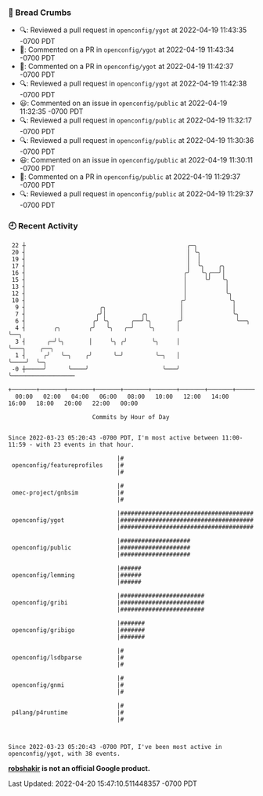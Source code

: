 ### 🍞 Bread Crumbs

 * 🔍: Reviewed a pull request in  `openconfig/ygot` at 2022-04-19 11:43:35 -0700 PDT
 * 💬: Commented on a PR in  `openconfig/ygot` at 2022-04-19 11:43:34 -0700 PDT
 * 💬: Commented on a PR in  `openconfig/ygot` at 2022-04-19 11:42:37 -0700 PDT
 * 🔍: Reviewed a pull request in  `openconfig/ygot` at 2022-04-19 11:42:38 -0700 PDT
 * 😃: Commented on an issue in `openconfig/public` at 2022-04-19 11:32:35 -0700 PDT
 * 🔍: Reviewed a pull request in  `openconfig/public` at 2022-04-19 11:32:17 -0700 PDT
 * 🔍: Reviewed a pull request in  `openconfig/public` at 2022-04-19 11:30:36 -0700 PDT
 * 😃: Commented on an issue in `openconfig/public` at 2022-04-19 11:30:11 -0700 PDT
 * 💬: Commented on a PR in  `openconfig/public` at 2022-04-19 11:29:37 -0700 PDT
 * 🔍: Reviewed a pull request in  `openconfig/public` at 2022-04-19 11:29:37 -0700 PDT

### 🕘 Recent Activity
```
 22 ┼                                              ╭─╮
 20 ┤                                              │ ╰╮
 19 ┤                                              │  │
 17 ┤                                              │  ╰╮    ╭╮
 16 ┤                                             ╭╯   ╰╮╭──╯│
 15 ┤                                             │     ╰╯   ╰╮
 13 ┤                                             │           │
 12 ┤                                             │           ╰╮
 10 ┤                                            ╭╯            ╰╮
  9 ┤                     ╭╮                     │              │
  7 ┤                    ╭╯│          ╭╮         │              ╰╮
  6 ┤                   ╭╯ ╰╮      ╭──╯╰╮       ╭╯               ╰──╮
  4 ┤        ╭╮        ╭╯   ╰╮   ╭─╯    ╰╮      │                   ╰──╮
  3 ┤      ╭─╯╰╮       │     ╰╮ ╭╯       ╰╮     │                      ╰───╮    ╭──╮
  1 ┤     ╭╯   ╰─╮    ╭╯      ╰─╯         ╰─╮   │                          ╰────╯  ╰─╮
 -0 ┼─────╯      ╰────╯                     ╰───╯                                    ╰──────────────────
    +───────+───────+───────+───────+───────+───────+───────+───────+───────+───────+───────+───────+────
  00:00   02:00   04:00   06:00   08:00   10:00   12:00   14:00   16:00   18:00   20:00   22:00   00:00   

						Commits by Hour of Day


Since 2022-03-23 05:20:43 -0700 PDT, I'm most active between 11:00-11:59 - with 23 events in that hour.

```



```
                               |#
 openconfig/featureprofiles    |#
                               |#

                               |#
 omec-project/gnbsim           |#
                               |#

                               |######################################
 openconfig/ygot               |######################################
                               |######################################

                               |####################
 openconfig/public             |####################
                               |####################

                               |######
 openconfig/lemming            |######
                               |######

                               |########################
 openconfig/gribi              |########################
                               |########################

                               |#######
 openconfig/gribigo            |#######
                               |#######

                               |#
 openconfig/lsdbparse          |#
                               |#

                               |#
 openconfig/gnmi               |#
                               |#

                               |#
 p4lang/p4runtime              |#
                               |#



Since 2022-03-23 05:20:43 -0700 PDT, I've been most active in openconfig/ygot, with 38 events.

```
**[robshakir](mailto:robjs@google.com) is not an official Google product.**  


Last Updated: 2022-04-20 15:47:10.511448357 -0700 PDT
